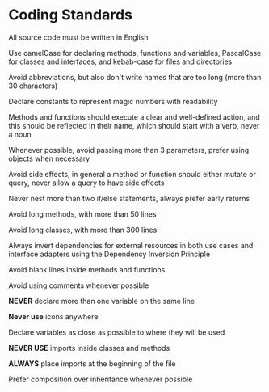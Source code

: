 
# Coding Standards

All source code must be written in English

Use camelCase for declaring methods, functions and variables, PascalCase for classes and interfaces, and kebab-case for files and directories

Avoid abbreviations, but also don't write names that are too long (more than 30 characters)

Declare constants to represent magic numbers with readability

Methods and functions should execute a clear and well-defined action, and this should be reflected in their name, which should start with a verb, never a noun

Whenever possible, avoid passing more than 3 parameters, prefer using objects when necessary

Avoid side effects, in general a method or function should either mutate or query, never allow a query to have side effects

Never nest more than two if/else statements, always prefer early returns

Avoid long methods, with more than 50 lines

Avoid long classes, with more than 300 lines

Always invert dependencies for external resources in both use cases and interface adapters using the Dependency Inversion Principle

Avoid blank lines inside methods and functions

Avoid using comments whenever possible

**NEVER** declare more than one variable on the same line

**Never use** icons anywhere

Declare variables as close as possible to where they will be used

**NEVER USE** imports inside classes and methods

**ALWAYS** place imports at the beginning of the file

Prefer composition over inheritance whenever possible